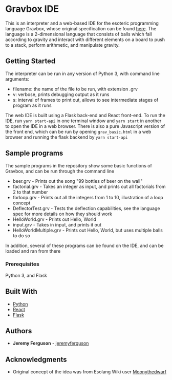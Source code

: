 # Gravbox IDE

This is an interpreter and a web-based IDE for the esoteric programming language Gravbox, whose original specification can be found [here](https://esolangs.org/wiki/Gravbox).  The language is a 2-dimensional language that consists of balls which fall according to gravity and interact with different elements on a board to push to a stack, perform arithmetic, and manipulate gravity.

## Getting Started

The interpreter can be run in any version of Python 3, with command line arguments:
- filename: the name of the file to be run, with extension .grv
- v: verbose, prints debugging output as it runs
- s: interval of frames to print out, allows to see intermediate stages of program as it runs

The web IDE is built using a Flask back-end and React front-end.  To run the IDE, run `yarn start-api` in one terminal window and `yarn start` in another to open the IDE in a web browser. There is also a pure Javascript version of the front end, which can be run by opening `grav_basic.html` in a web browser and running the flask backend by `yarn start-api`

## Sample programs
The sample programs in the repository show some basic functions of Gravbox, and can be run through the command line
- beer.grv - Prints out the song "99 bottles of beer on the wall"
- factorial.grv - Takes an integer as input, and prints out all factorials from 2 to that number
- forloop.grv - Prints out all the integers from 1 to 10, illustration of a loop concept
- DeflectorTest.grv - Tests the deflection capabilities, see the language spec for more details on how they should work
- HelloWorld.grv - Prints out Hello, World
- input.grv - Takes in input, and prints it out
- HelloWorldMultiple.grv - Prints out Hello, World, but uses multiple balls to do so

In addition, several of these programs can be found on the IDE, and can be loaded and ran from there 
 
### Prerequisites
Python 3, and Flask

## Built With

* [Python](https://www.python.org/) 
* [React](https://reactjs.org/)
* [Flask](https://flask.palletsprojects.com/en/1.1.x/)

## Authors

* **Jeremy Ferguson** - [jeremyferguson](https://github.com/jeremyferguson)

## Acknowledgments

* Original concept of the idea was from Esolang Wiki user [Moonythedwarf](https://en.wikipedia.org/wiki/User:Moonythedwarf)


